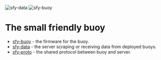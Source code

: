 ![sfy-data](https://github.com/gauteh/sfy/actions/workflows/sfy-data.yml/badge.svg)
![sfy-buoy](https://github.com/gauteh/sfy/actions/workflows/sfy-buoy.yml/badge.svg)

# The small friendly buoy

* [sfy-buoy](sfy-buoy/) - the firmware for the buoy.
* [sfy-data](sfy-data/) - the server scraping or receiving data from deployed
    buoys.
* [sfy-proto](sfy-proto/) - the shared protocol between buoy and server.

